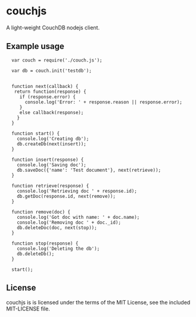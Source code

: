 # couchjs

A light-weight CouchDB nodejs client.

## Example usage

      var couch = require('./couch.js');

      var db = couch.init('testdb');


      function next(callback) {
       return function(response) {
         if (response.error) {
           console.log('Error: ' + response.reason || response.error);
         }
         else callback(response);
        }
      }

      function start() {
        console.log('Creating db');
        db.createDb(next(insert));
      }
     
      function insert(response) {
        console.log('Saving doc');
        db.saveDoc({'name': 'Test document'}, next(retrieve));
      }

      function retrieve(response) {
        console.log('Retrieving doc ' + response.id);
        db.getDoc(response.id, next(remove));
      }

      function remove(doc) {
        console.log('Got doc with name: ' + doc.name);
        console.log('Removing doc ' + doc._id);
        db.deleteDoc(doc, next(stop));
      }

      function stop(response) {
        console.log('Deleting the db');
        db.deleteDb();
      }

      start();
    
     

## License

couchjs is is licensed under the terms of the MIT License, see the included MIT-LICENSE file.

